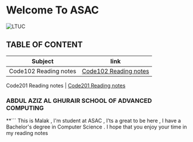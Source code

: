 # Welcome To ASAC
![LTUC](https://img.alwakeelnews.com/Content/Upload/small/8202013104316907594295.jpg)

## TABLE OF CONTENT 

**Subject** | **link**
------------ | -------------
Code102 Reading notes | [Code102 Reading notes](https://malakmomani.github.io/reading-notes/code102/home)

Code201 Reading notes | [Code201 Reading notes](https://malakmomani.github.io/reading-notes/code201/home)

### ABDUL AZIZ AL GHURAIR SCHOOL OF ADVANCED COMPUTING

**```
This is Malak , I'm student at ASAC , I'ts a great to be here , I have a Bachelor's degree in Computer Science .
I hope that you enjoy your time in my reading notes
```**


